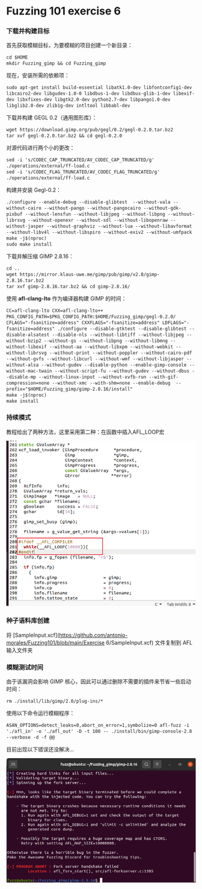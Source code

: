 # Fuzzing 101 exercise 6

### 下载并构建目标

首先获取模糊目标，为要模糊的项目创建一个新目录：

```
cd $HOME
mkdir Fuzzing_gimp && cd Fuzzing_gimp
```

现在，安装所需的依赖项：

```
sudo apt-get install build-essential libatk1.0-dev libfontconfig1-dev libcairo2-dev libgudev-1.0-0 libdbus-1-dev libdbus-glib-1-dev libexif-dev libxfixes-dev libgtk2.0-dev python2.7-dev libpango1.0-dev libglib2.0-dev zlib1g-dev intltool libbabl-dev
```

下载并构建 GEGL 0.2（通用图形库）：

```
wget https://download.gimp.org/pub/gegl/0.2/gegl-0.2.0.tar.bz2
tar xvf gegl-0.2.0.tar.bz2 && cd gegl-0.2.0
```

对源代码进行两个小的更改：

```
sed -i 's/CODEC_CAP_TRUNCATED/AV_CODEC_CAP_TRUNCATED/g' ./operations/external/ff-load.c
sed -i 's/CODEC_FLAG_TRUNCATED/AV_CODEC_FLAG_TRUNCATED/g' ./operations/external/ff-load.c
```

构建并安装 Gegl-0.2：

```
./configure --enable-debug --disable-glibtest  --without-vala --without-cairo --without-pango --without-pangocairo --without-gdk-pixbuf --without-lensfun --without-libjpeg --without-libpng --without-librsvg --without-openexr --without-sdl --without-libopenraw --without-jasper --without-graphviz --without-lua --without-libavformat --without-libv4l --without-libspiro --without-exiv2 --without-umfpack
make -j$(nproc)
sudo make install
```

下载并解压缩 GIMP 2.8.16：

```
cd ..
wget https://mirror.klaus-uwe.me/gimp/pub/gimp/v2.8/gimp-2.8.16.tar.bz2
tar xvf gimp-2.8.16.tar.bz2 && cd gimp-2.8.16/
```

使用 **afl-clang-lto** 作为编译器构建 GIMP 的时间：

```
CC=afl-clang-lto CXX=afl-clang-lto++ PKG_CONFIG_PATH=$PKG_CONFIG_PATH:$HOME/Fuzzing_gimp/gegl-0.2.0/ CFLAGS="-fsanitize=address" CXXFLAGS="-fsanitize=address" LDFLAGS="-fsanitize=address" ./configure --disable-gtktest --disable-glibtest --disable-alsatest --disable-nls --without-libtiff --without-libjpeg --without-bzip2 --without-gs --without-libpng --without-libmng --without-libexif --without-aa --without-libxpm --without-webkit --without-librsvg --without-print --without-poppler --without-cairo-pdf --without-gvfs --without-libcurl --without-wmf --without-libjasper --without-alsa --without-gudev --disable-python --enable-gimp-console --without-mac-twain --without-script-fu --without-gudev --without-dbus --disable-mp --without-linux-input --without-xvfb-run --with-gif-compression=none --without-xmc --with-shm=none --enable-debug  --prefix="$HOME/Fuzzing_gimp/gimp-2.8.16/install"
make -j$(nproc)
make install
```



### 持续模式

教程给出了两种方法，这里采用第二种：在函数中插入AFL_LOOP宏

![image-20230720102031144](https://github.com/wammr/smrlearning/blob/master/picture/image-20230720102031144.png)

### 种子语料库创建

将 [SampleInput.xcf](https://github.com/antonio-morales/Fuzzing101/blob/main/Exercise 6/SampleInput.xcf) 文件复制到 AFL 输入文件夹

### 模糊测试时间

由于该漏洞会影响 GIMP 核心，因此可以通过删除不需要的插件来节省一些启动时间：

```
rm ./install/lib/gimp/2.0/plug-ins/*
```

使用以下命令运行模糊程序：

```
ASAN_OPTIONS=detect_leaks=0,abort_on_error=1,symbolize=0 afl-fuzz -i './afl_in' -o './afl_out' -D -t 100 -- ./install/bin/gimp-console-2.8 --verbose -d -f @@
```

目前出现以下错误还没解决...

![image-20230725153700422](https://github.com/wammr/smrlearning/blob/master/picture/image-20230725153700422.png)